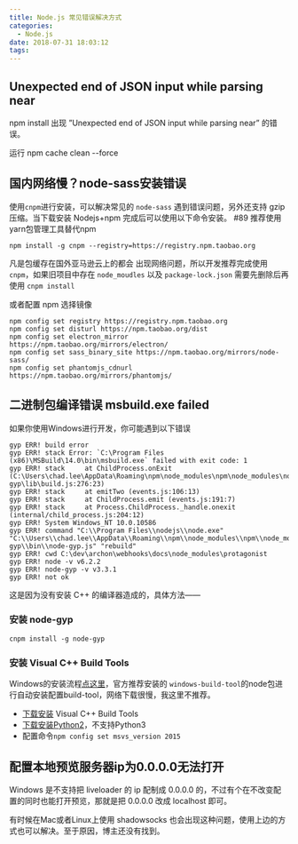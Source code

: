 ```yaml
---
title: Node.js 常见错误解决方式
categories:
  - Node.js
date: 2018-07-31 18:03:12
tags:
---
```


## Unexpected end of JSON input while parsing near

npm install 出现 ”Unexpected end of JSON input while parsing near” 的错误。

运行 npm cache clean --force

## 国内网络慢？node-sass安装错误
使用`cnpm`进行安装，可以解决常见的 `node-sass` 遇到错误问题，另外还支持 gzip 压缩。当下载安装 Nodejs+npm 完成后可以使用以下命令安装。 #89 推荐使用yarn包管理工具替代npm 

```shell
npm install -g cnpm --registry=https://registry.npm.taobao.org
```

凡是包缓存在国外亚马逊云上的都会 出现网络问题，所以开发推荐完成使用 `cnpm`，如果旧项目中存在 `node_moudles` 以及 `package-lock.json` 需要先删除后再使用 `cnpm install`

或者配置 npm 选择镜像

```
npm config set registry https://registry.npm.taobao.org
npm config set disturl https://npm.taobao.org/dist
npm config set electron_mirror https://npm.taobao.org/mirrors/electron/
npm config set sass_binary_site https://npm.taobao.org/mirrors/node-sass/
npm config set phantomjs_cdnurl https://npm.taobao.org/mirrors/phantomjs/
```

## 二进制包编译错误  msbuild.exe failed

如果你使用Windows进行开发，你可能遇到以下错误
```
gyp ERR! build error
gyp ERR! stack Error: `C:\Program Files (x86)\MSBuild\14.0\bin\msbuild.exe` failed with exit code: 1
gyp ERR! stack     at ChildProcess.onExit (C:\Users\chad.lee\AppData\Roaming\npm\node_modules\npm\node_modules\node-gyp\lib\build.js:276:23)
gyp ERR! stack     at emitTwo (events.js:106:13)
gyp ERR! stack     at ChildProcess.emit (events.js:191:7)
gyp ERR! stack     at Process.ChildProcess._handle.onexit (internal/child_process.js:204:12)
gyp ERR! System Windows_NT 10.0.10586
gyp ERR! command "C:\\Program Files\\nodejs\\node.exe" "C:\\Users\\chad.lee\\AppData\\Roaming\\npm\\node_modules\\npm\\node_modules\\node-gyp\\bin\\node-gyp.js" "rebuild"
gyp ERR! cwd C:\dev\archon\webhooks\docs\node_modules\protagonist
gyp ERR! node -v v6.2.2
gyp ERR! node-gyp -v v3.3.1
gyp ERR! not ok
```

这是因为没有安装 C++ 的编译器造成的，具体方法——

### 安装 node-gyp
`cnpm install -g node-gyp`

### 安装 Visual C++ Build Tools

Windows的安装流程[点这里](https://github.com/nodejs/node-gyp#on-windows)，官方推荐安装的 `windows-build-tool`的node包进行自动安装配置build-tool，网络下载很慢，我这里不推荐。

- [下载安装](http://landinghub.visualstudio.com/visual-cpp-build-tools) Visual C++ Build Tools
- [下载安装Python2](https://www.python.org/downloads/)，不支持Python3
- 配置命令`npm config set msvs_version 2015`

## 配置本地预览服务器ip为0.0.0.0无法打开
Windows 是不支持把 liveloader 的 ip 配制成 0.0.0.0 的，不过有个在不改变配置的同时也能打开预览，那就是把 0.0.0.0 改成 localhost 即可。

有时候在Mac或者Linux上使用 shadowsocks 也会出现这种问题，使用上边的方式也可以解决。至于原因，博主还没有找到。
